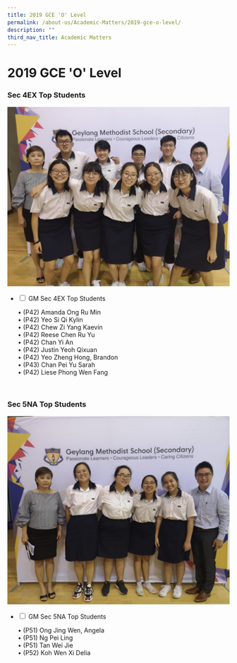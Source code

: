 ```yaml
---
title: 2019 GCE 'O' Level
permalink: /about-us/Academic-Matters/2019-gce-o-level/
description: ""
third_nav_title: Academic Matters
---
```

<h1><b>2019 GCE 'O' Level</b></h1>

<h3>Sec 4EX Top Students</h3>
<img src="/images/WhatsApp-Image-2020-01-13.jpeg">
<ul class="jekyllcodex_accordion">
  <li>
    <input type="checkbox" id="accordion1">
    <label for="accordion1">GM Sec 4EX Top Students</label>
    <div>
			<p> • (P42) Amanda Ong Ru Min<br> • (P42) Yeo Si Qi Kylin<br> • (P42) Chew Zi Yang Kaevin<br>• (P42) Reese Chen Ru Yu<br> • (P42) Chan Yi An<br> • (P42) Justin Yeoh Qixuan<br> • (P42) Yeo Zheng Hong, Brandon<br>  • (P43) Chan Pei Yu Sarah<br> • (P42) Liese Phong Wen Fang</p>
    </div>
	</li>
</ul>
<br>
<h3>Sec 5NA Top Students</h3>
<img src="/images/WhatsApp-Image-2020-01-13-1.jpeg">
<ul class="jekyllcodex_accordion">
  <li>
    <input type="checkbox" id="accordion2">
    <label for="accordion2">GM Sec 5NA Top Students</label>
    <div>
			<p> •   (P51) Ong Jing Wen, Angela<br> •  (P51) Ng Pei Ling<br> •   (P51) Tan Wei Jie<br>•   (P52) Koh Wen Xi Delia</p>
    </div>
	</li>
</ul>